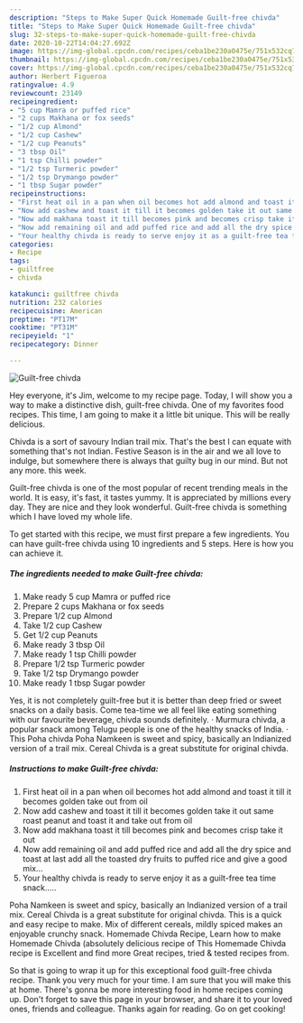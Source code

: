 ```yaml
---
description: "Steps to Make Super Quick Homemade Guilt-free chivda"
title: "Steps to Make Super Quick Homemade Guilt-free chivda"
slug: 32-steps-to-make-super-quick-homemade-guilt-free-chivda
date: 2020-10-22T14:04:27.692Z
image: https://img-global.cpcdn.com/recipes/ceba1be230a0475e/751x532cq70/guilt-free-chivda-recipe-main-photo.jpg
thumbnail: https://img-global.cpcdn.com/recipes/ceba1be230a0475e/751x532cq70/guilt-free-chivda-recipe-main-photo.jpg
cover: https://img-global.cpcdn.com/recipes/ceba1be230a0475e/751x532cq70/guilt-free-chivda-recipe-main-photo.jpg
author: Herbert Figueroa
ratingvalue: 4.9
reviewcount: 23149
recipeingredient:
- "5 cup Mamra or puffed rice"
- "2 cups Makhana or fox seeds"
- "1/2 cup Almond"
- "1/2 cup Cashew"
- "1/2 cup Peanuts"
- "3 tbsp Oil"
- "1 tsp Chilli powder"
- "1/2 tsp Turmeric powder"
- "1/2 tsp Drymango powder"
- "1 tbsp Sugar powder"
recipeinstructions:
- "First heat oil in a pan when oil becomes hot add almond and toast it till it becomes golden take out from oil"
- "Now add cashew and toast it till it becomes golden take it out same roast peanut and toast it and take out from oil"
- "Now add makhana toast it till becomes pink and becomes crisp take it out"
- "Now add remaining oil and add puffed rice and add all the dry spice and toast at last add all the toasted dry fruits to puffed rice and give a good mix..."
- "Your healthy chivda is ready to serve enjoy it as a guilt-free tea time snack....."
categories:
- Recipe
tags:
- guiltfree
- chivda

katakunci: guiltfree chivda 
nutrition: 232 calories
recipecuisine: American
preptime: "PT17M"
cooktime: "PT31M"
recipeyield: "1"
recipecategory: Dinner

---
```



![Guilt-free chivda](https://img-global.cpcdn.com/recipes/ceba1be230a0475e/751x532cq70/guilt-free-chivda-recipe-main-photo.jpg)

Hey everyone, it's Jim, welcome to my recipe page. Today, I will show you a way to make a distinctive dish, guilt-free chivda. One of my favorites food recipes. This time, I am going to make it a little bit unique. This will be really delicious.

Chivda is a sort of savoury Indian trail mix. That&#39;s the best I can equate with something that&#39;s not Indian. Festive Season is in the air and we all love to indulge, but somewhere there is always that guilty bug in our mind. But not any more. this week.

Guilt-free chivda is one of the most popular of recent trending meals in the world. It is easy, it's fast, it tastes yummy. It is appreciated by millions every day. They are nice and they look wonderful. Guilt-free chivda is something which I have loved my whole life.


To get started with this recipe, we must first prepare a few ingredients. You can have guilt-free chivda using 10 ingredients and 5 steps. Here is how you can achieve it.

<!--inarticleads1-->

##### The ingredients needed to make Guilt-free chivda:

1. Make ready 5 cup Mamra or puffed rice
1. Prepare 2 cups Makhana or fox seeds
1. Prepare 1/2 cup Almond
1. Take 1/2 cup Cashew
1. Get 1/2 cup Peanuts
1. Make ready 3 tbsp Oil
1. Make ready 1 tsp Chilli powder
1. Prepare 1/2 tsp Turmeric powder
1. Take 1/2 tsp Drymango powder
1. Make ready 1 tbsp Sugar powder


Yes, it is not completely guilt-free but it is better than deep fried or sweet snacks on a daily basis. Come tea-time we all feel like eating something with our favourite beverage, chivda sounds definitely. · Murmura chivda, a popular snack among Telugu people is one of the healthy snacks of India. · This Poha chivda Poha Namkeen is sweet and spicy, basically an Indianized version of a trail mix. Cereal Chivda is a great substitute for original chivda. 

<!--inarticleads2-->

##### Instructions to make Guilt-free chivda:

1. First heat oil in a pan when oil becomes hot add almond and toast it till it becomes golden take out from oil
1. Now add cashew and toast it till it becomes golden take it out same roast peanut and toast it and take out from oil
1. Now add makhana toast it till becomes pink and becomes crisp take it out
1. Now add remaining oil and add puffed rice and add all the dry spice and toast at last add all the toasted dry fruits to puffed rice and give a good mix...
1. Your healthy chivda is ready to serve enjoy it as a guilt-free tea time snack.....


Poha Namkeen is sweet and spicy, basically an Indianized version of a trail mix. Cereal Chivda is a great substitute for original chivda. This is a quick and easy recipe to make. Mix of different cereals, mildly spiced makes an enjoyable crunchy snack. Homemade Chivda Recipe, Learn how to make Homemade Chivda (absolutely delicious recipe of This Homemade Chivda recipe is Excellent and find more Great recipes, tried &amp; tested recipes from. 

So that is going to wrap it up for this exceptional food guilt-free chivda recipe. Thank you very much for your time. I am sure that you will make this at home. There's gonna be more interesting food in home recipes coming up. Don't forget to save this page in your browser, and share it to your loved ones, friends and colleague. Thanks again for reading. Go on get cooking!
